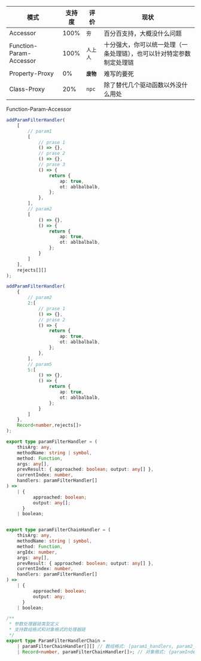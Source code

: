 | 模式                    | 支持度 | 评价       | 现状                                                                 |
| ----------------------- | ------ | ---------- | -------------------------------------------------------------------- |
| Accessor                | 100%   | `夯`       | 百分百支持，大概没什么问题                                           |
| Function-Param-Accessor | 100%   | `人上人`   | 十分强大，你可以统一处理（一条处理链），也可以针对特定参数制定处理链 |
| Property-Proxy          | 0%     | **`废物`** | 难写的要死                                                           |
| Class-Proxy             | 20%    | `npc`      | 除了替代几个驱动函数以外没什么用处                                   |

Function-Param-Accessor

```ts
addParamFilterHandler(
    [
        // param1
        [
            // prase 1
            () => {},
            // prase 2
            () => {},
            // prase 3
            () => {
                return {
                    ap: true,
                    ot: ablbalbalb,
                };
            },
        ],
        // param2
        [
            () => {},
            () => {
                return {
                    ap: true,
                    ot: ablbalbalb,
                };
            }
        ]
    ],
    rejects[][]
);

addParamFilterHandler(
    {
        // param2
        2:[
            // prase 1
            () => {},
            // prase 2
            () => {
                return {
                    ap: true,
                    ot: ablbalbalb,
                };
            },
        ],
        // param5
        5:[
            () => {},
            () => {
                return {
                    ap: true,
                    ot: ablbalbalb,
                };
            }
        ]
    },
    Record<number,rejects[]>
);

export type paramFilterHandler = (
    thisArg: any,
    methodName: string | symbol,
    method: Function,
    args: any[],
    prevResult: { approached: boolean; output: any[] },
    currentIndex: number,
    handlers: paramFilterHandler[]
) =>
    | {
          approached: boolean;
          output: any[];
      }
    | boolean;


export type paramFilterChainHandler = (
    thisArg: any,
    methodName: string | symbol,
    method: Function,
    argIdx: number,
    args: any[],
    prevResult: { approached: boolean; output: any[] },
    currentIndex: number,
    handlers: paramFilterHandler[]
) =>
    | {
          approached: boolean;
          output: any;
      }
    | boolean;

/**
 * 参数处理器链类型定义
 * 支持数组格式和对象格式的处理器链
 */
export type ParamFilterHandlerChain =
    | paramFilterChainHandler[][] // 数组格式: [param1_handlers, param2_handlers, ...]
    | Record<number, paramFilterChainHandler[]>; // 对象格式: {paramIndex: handlers}
```
